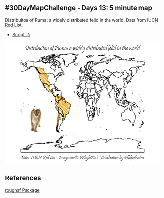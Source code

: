 ## #30DayMapChallenge - Days 13: 5 minute map 

Distribuiton of Puma: a widely distributed felid in the world. Data from [IUCN Red List](https://www.iucnredlist.org/en).  
 
- [Script `.R`](https://github.com/fblpalmeira/pumadistribution_roughsf/blob/main/data/pumadistribution_roughsf.R)

<img src=https://github.com/fblpalmeira/pumadistribution_roughsf/blob/main/data/puma2.png>

## References

[roughsf Package](https://github.com/schochastics/roughsf)
